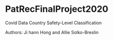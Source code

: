 # PatRecFinalProject2020
Covid Data Country Safety-Level Classification

Authors: Ji hann Hong and Allie Solko-Breslin
